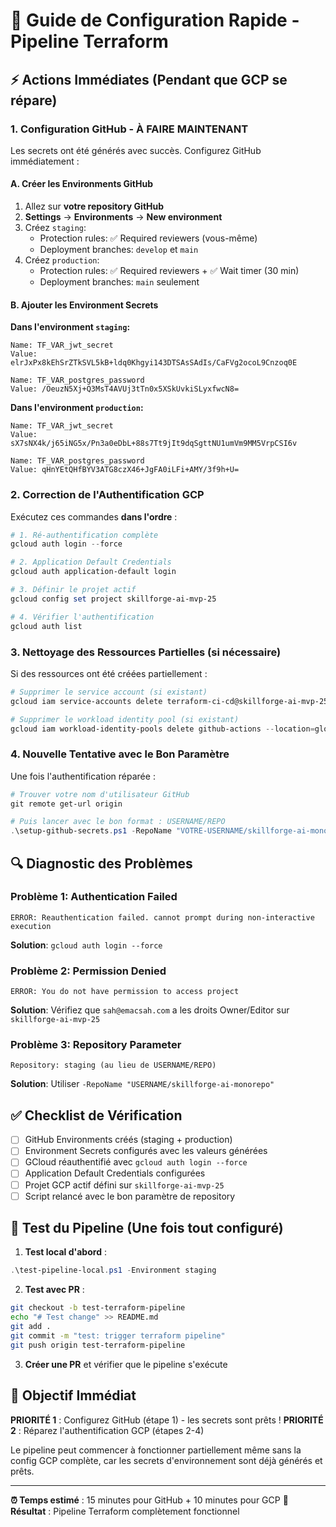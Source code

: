 # 🚀 Guide de Configuration Rapide - Pipeline Terraform

## ⚡ Actions Immédiates (Pendant que GCP se répare)

### 1. Configuration GitHub - À FAIRE MAINTENANT

Les secrets ont été générés avec succès. Configurez GitHub immédiatement :

#### A. Créer les Environments GitHub

1. Allez sur **votre repository GitHub**
2. **Settings** → **Environments** → **New environment**
3. Créez `staging`:
   - Protection rules: ✅ Required reviewers (vous-même)
   - Deployment branches: `develop` et `main`
4. Créez `production`:
   - Protection rules: ✅ Required reviewers + ✅ Wait timer (30 min)
   - Deployment branches: `main` seulement

#### B. Ajouter les Environment Secrets

**Dans l'environment `staging`:**
```
Name: TF_VAR_jwt_secret
Value: elrJxPx8kEhSrZTkSVL5kB+ldq0Khgyi143DTSAsSAdIs/CaFVg2ocoL9Cnzoq0E

Name: TF_VAR_postgres_password
Value: /OeuzN5Xj+Q3MsT4AVUj3tTn0x5XSkUvkiSLyxfwcN8=
```

**Dans l'environment `production`:**
```
Name: TF_VAR_jwt_secret
Value: sX7sNX4k/j65iNG5x/Pn3a0eDbL+88s7Tt9jIt9dqSgttNU1umVm9MM5VrpCSI6v

Name: TF_VAR_postgres_password
Value: qHnYEtQHfBYV3ATG8czX46+JgFA0iLFi+AMY/3f9h+U=
```

### 2. Correction de l'Authentification GCP

Exécutez ces commandes **dans l'ordre** :

```powershell
# 1. Ré-authentification complète
gcloud auth login --force

# 2. Application Default Credentials
gcloud auth application-default login

# 3. Définir le projet actif
gcloud config set project skillforge-ai-mvp-25

# 4. Vérifier l'authentification
gcloud auth list
```

### 3. Nettoyage des Ressources Partielles (si nécessaire)

Si des ressources ont été créées partiellement :

```powershell
# Supprimer le service account (si existant)
gcloud iam service-accounts delete terraform-ci-cd@skillforge-ai-mvp-25.iam.gserviceaccount.com --quiet

# Supprimer le workload identity pool (si existant)  
gcloud iam workload-identity-pools delete github-actions --location=global --quiet
```

### 4. Nouvelle Tentative avec le Bon Paramètre

Une fois l'authentification réparée :

```powershell
# Trouver votre nom d'utilisateur GitHub
git remote get-url origin

# Puis lancer avec le bon format : USERNAME/REPO
.\setup-github-secrets.ps1 -RepoName "VOTRE-USERNAME/skillforge-ai-monorepo"
```

## 🔍 Diagnostic des Problèmes

### Problème 1: Authentication Failed
```
ERROR: Reauthentication failed. cannot prompt during non-interactive execution
```
**Solution**: `gcloud auth login --force`

### Problème 2: Permission Denied
```
ERROR: You do not have permission to access project
```
**Solution**: Vérifiez que `sah@emacsah.com` a les droits Owner/Editor sur `skillforge-ai-mvp-25`

### Problème 3: Repository Parameter
```
Repository: staging (au lieu de USERNAME/REPO)
```
**Solution**: Utiliser `-RepoName "USERNAME/skillforge-ai-monorepo"`

## ✅ Checklist de Vérification

- [ ] GitHub Environments créés (staging + production)
- [ ] Environment Secrets configurés avec les valeurs générées
- [ ] GCloud réauthentifié avec `gcloud auth login --force`
- [ ] Application Default Credentials configurées
- [ ] Projet GCP actif défini sur `skillforge-ai-mvp-25`
- [ ] Script relancé avec le bon paramètre de repository

## 🚀 Test du Pipeline (Une fois tout configuré)

1. **Test local d'abord** :
```powershell
.\test-pipeline-local.ps1 -Environment staging
```

2. **Test avec PR** :
```bash
git checkout -b test-terraform-pipeline
echo "# Test change" >> README.md
git add .
git commit -m "test: trigger terraform pipeline"
git push origin test-terraform-pipeline
```

3. **Créer une PR** et vérifier que le pipeline s'exécute

## 🎯 Objectif Immédiat

**PRIORITÉ 1** : Configurez GitHub (étape 1) - les secrets sont prêts !
**PRIORITÉ 2** : Réparez l'authentification GCP (étapes 2-4)

Le pipeline peut commencer à fonctionner partiellement même sans la config GCP complète, car les secrets d'environnement sont déjà générés et prêts.

---

**⏰ Temps estimé** : 15 minutes pour GitHub + 10 minutes pour GCP
**🎯 Résultat** : Pipeline Terraform complètement fonctionnel
